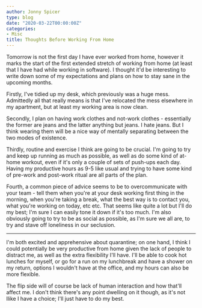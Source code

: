 ```yaml
---
author: Jonny Spicer
type: blog
date: "2020-03-22T00:00:00Z"
categories:
- Misc
title: Thoughts Before Working From Home
---
```

Tomorrow is not the first day I have ever worked from home, however it marks the start of the first extended stretch
of working from home (at least that I have had while working in software). I thought it'd be interesting to write
down some of my expectations and plans on how to stay sane in the upcoming months.

Firstly, I've tidied up my desk, which previously was a huge mess. Admittedly all that really means is that I've
relocated the mess elsewhere in my apartment, but at least my working area is now clean.

Secondly, I plan on having work clothes and not-work clothes - essentially the former are jeans and the latter anything
but jeans. I hate jeans. But I think wearing them will be a nice way of mentally separating between the two modes of
existence.

Thirdly, routine and exercise I think are going to be crucial. I'm going to try and keep up running as much as possible,
as well as do some kind of at-home workout, even if it's only a couple of sets of push-ups each day. Having my productive
hours as 9-5 like usual and trying to have some kind of pre-work and post-work ritual are all parts of the plan.

Fourth, a common piece of advice seems to be to overcommunicate with your team - tell them when you're at your desk working
first thing in the morning, when you're taking a break, what the best way is to contact you, what you're working on today,
etc etc. That seems like quite a lot but I'll do my best; I'm sure I can easily tone it down if it's too much. I'm also
obviously going to try to be as social as possible, as I'm sure we all are, to try and stave off loneliness in our
seclusion.

---

I'm both excited and apprehensive about quarantine; on one hand, I think I could potentially be very productive from
home given the lack of people to distract me, as well as the extra flexibility I'll have. I'll be able to cook hot
lunches for myself, or go for a run on my lunchbreak and have a shower on my return, options I wouldn't have at the
office, and my hours can also be more flexible.

The flip side will of course be lack of human interaction and how that'll affect me. I don't think there's any point
dwelling on it though, as it's not llike I have a choice; I'll just have to do my best.
